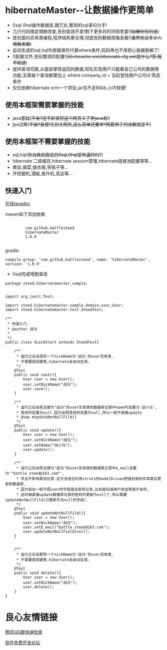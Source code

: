 # hibernateMaster--让数据操作更简单

- 0sql 0hql操作数据库,跟冗长,繁琐的sql语句分手!
- 几行代码搞定增删改查,告别低效开发!剩下更多的时间陪老婆!(~~如果你有的话~~)
- 首创面向实体类编程,程序结构更合理,彻底告别数据库触发器!(~~虽然也没多少人用触发器~~)
- 自动生成的sql,hql均用替换符代替where条件,妈妈再也不用担心我被脱~~裤~~了!
- 0配置文件,告别繁琐的配置!(~~问:ehcache.xml,hibernate.cfg.xml是什么?答:我不知道~~)
- 提供查询切面,从底层掌控返回的数据,轻松实现用户只能看自己公司的数据等功能,无需每个查询都要加上 where company_id = 当前登陆用户公司id 筛选条件
- 仅仅依赖hibernate orm一个项目,jar包不足80kb,小巧轻便!

## 使用本框架需要掌握的技能
- java基础(~~不会?还不赶紧把这个网页关了学java去!~~)
- jpa注解(~~不会?且慢!先别关网页,这么简单还要学?照着例子的注解就是干~~)

## 使用本框架不需要掌握的技能
- sql,hql(~~你当我前面说的0sql,0hql是吹逼的吗?~~)
- hibernate 二级缓存,hibernate session管理,hibernate链接池配置等等...
- 煮饭,做菜,缝衣服,带孩子等...
- 开挖掘机,潜艇,直升机,高达等...


## 快速入门
[在线javadoc](http://battle_steed.gitee.io/hibernatemaster/hibernateMaster/javadoc/)

maven如下添加依赖
```
	 
		 com.github.battlesteed 
		 hibernateMaster 
		 1.0.9 
	 
```
gradle:
```
compile group: 'com.github.battlesteed', name: 'hibernateMaster', version: '1.0.9'
```
- 0sql完成增删查改

```
package steed.hibernatemaster.sample;


import org.junit.Test;

import steed.hibernatemaster.sample.domain.user.User;
import steed.hibernatemaster.test.SteedTest;

/**
 * 快速入门.
 * @author 战马
 *
 */
public class QuickStart extends SteedTest{
	
	/**
	 * 运行之后会保存一个niceName为'战马'的user实体类.
	 * 不需要提前建表,hibernate会自动生成.
	 */
	@Test
	public void save(){
		User user = new User();
		user.setNickName("战马");
		user.save();
	}
	
	/**
	 * 运行之后会把主键为"战马"的user实体类的数据库记录中name列设置为'战小马',
	 * 其他列设置为null.因为会把其他列设置为null,所以一般不直接update
	 * @see #updateNotNullFild()
	 */
	@Test
	public void update(){
		User user = new User();
		user.setNickName("战马");
		user.setName("战小马");
		user.update();
	}
	
	/**
	 * 运行之后会把主键为"战马"的user实体类的数据库记录中e_mail设置为'"battle_steed@163.com"',
	 * 并且不影响其他记录.这方法适合利用struts的modelDriven把值封装到实体类后更新到数据库.
	 * 因为前台一般不把user的字段值全部传过来,比如密码或用户状态等就不会传,
	 * 这时候直接update数据库记录的密码列更新为null了,所以需要updateNotNullFild(只更新不为null的字段).
	 */
	@Test
	public void updateNotNullFild(){
		User user = new User();
		user.setNickName("战马");
		user.setE_mail("battle_steed@163.com");
		user.updateNotNullField(null);
	}
	
	
	/**
	 * 运行之后会删除一个nickName为'战马'的user实体类.
	 * 不需要提前建表,hibernate会自动生成.
	 */
	@Test
	public void delete(){
		User user = new User();
		user.setNickName("战马");
		user.delete();
	}
}

```



 # 良心友情链接

[腾讯QQ群快速检索](http://u.720life.cn/s/8cf73f7c)

[软件免费开发论坛](http://u.720life.cn/s/bbb01dc0)